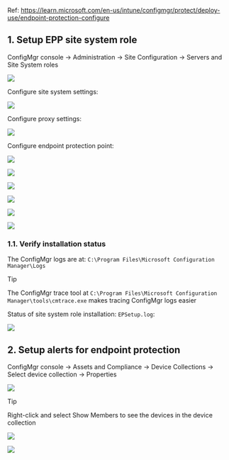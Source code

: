 Ref: https://learn.microsoft.com/en-us/intune/configmgr/protect/deploy-use/endpoint-protection-configure

## 1. Setup EPP site system role

ConfigMgr console → Administration → Site Configuration → Servers and Site System roles

![](https://github.com/user-attachments/assets/3c36a1cb-2a8d-46e4-8b19-41a755d397da)

Configure site system settings:

![](https://github.com/user-attachments/assets/f54b785a-8740-4614-a0b3-d8801f3dddbc)

Configure proxy settings:

![](https://github.com/user-attachments/assets/82ac5522-6251-444e-b2b9-317547b0e584)

Configure endpoint protection point:

![](https://github.com/user-attachments/assets/c1a76015-bc73-4519-9e60-5d373f04253d)

![](https://github.com/user-attachments/assets/867dff26-9c27-4413-b269-42ad9d40cb55)

![](https://github.com/user-attachments/assets/26dd09f4-2458-446c-8c3e-946135a73e6b)

![](https://github.com/user-attachments/assets/3edd1d65-74aa-4d53-8560-e487ae2d785b)

![](https://github.com/user-attachments/assets/8cee221e-ffda-4cf6-968c-10c7c5898652)

![](https://github.com/user-attachments/assets/fbdf1191-3d38-4a0e-836e-fc6c7cb644ad)

### 1.1. Verify installation status

The ConfigMgr logs are at: `C:\Program Files\Microsoft Configuration Manager\Logs`

> [!Tip]
>
> The ConfigMgr trace tool at `C:\Program Files\Microsoft Configuration Manager\tools\cmtrace.exe` makes tracing ConfigMgr logs easier

Status of site system role installation: `EPSetup.log`:

![](https://github.com/user-attachments/assets/6ae604f3-19da-471a-94a5-bffa369085b3)

## 2. Setup alerts for endpoint protection

ConfigMgr console → Assets and Compliance → Device Collections → Select device collection → Properties

![](https://github.com/user-attachments/assets/9b2c616d-9591-40bd-82f6-0d6228a7d6f9)

> [!Tip]
>
> Right-click and select Show Members to see the devices in the device collection
>
> ![](https://github.com/user-attachments/assets/69c596fd-a5cf-4dcb-be03-ad26090cc13a)
>
> ![](https://github.com/user-attachments/assets/b7cbbdce-05f9-477a-806a-5ac7c92ce4d6)


